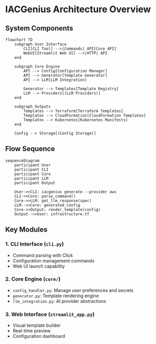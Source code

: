 # IACGenius Architecture Overview

## System Components

```mermaid
flowchart TD
    subgraph User Interface
        CLI[CLI Tool] -->|Commands| API[Core API]
        WebUI[Streamlit Web UI] -->|HTTP| API
    end

    subgraph Core Engine
        API --> Config[Configuration Manager]
        API --> Generator[Template Generator]
        API --> LLM[LLM Integration]

        Generator --> Templates[Template Registry]
        LLM --> Providers[(LLM Providers)]
    end

    subgraph Outputs
        Templates --> Terraform[Terraform Templates]
        Templates --> CloudFormation[CloudFormation Templates]
        Templates --> Kubernetes[Kubernetes Manifests]
    end

    Config --> Storage[(Config Storage)]
```

## Flow Sequence

```mermaid
sequenceDiagram
    participant User
    participant CLI
    participant Core
    participant LLM
    participant Output

    User->>CLI: iacgenius generate --provider aws
    CLI->>Core: parse_command()
    Core->>LLM: get_llm_response(spec)
    LLM-->>Core: generated_config
    Core->>Output: render_template(config)
    Output-->>User: infrastructure.tf
```

## Key Modules

### 1. CLI Interface (`cli.py`)

- Command parsing with Click
- Configuration management commands
- Web UI launch capability

### 2. Core Engine (`core/`)

- `config_handler.py`: Manage user preferences and secrets
- `generator.py`: Template rendering engine
- `llm_integration.py`: AI provider abstractions

### 3. Web Interface (`streamlit_app.py`)

- Visual template builder
- Real-time preview
- Configuration dashboard
